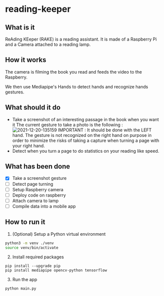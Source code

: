 # reading-keeper
## What is it
ReAding KEeper (RAKE) is a reading assistant. 
It is made of a Raspberry Pi and a Camera attached to a reading lamp.

## How it works
The camera is filming the book you read and feeds the video to the Raspberry.

We then use Mediapipe's Hands to detect hands and recognize hands gestures.

## What should it do
  - Take a screenshot of an interesting passage in the book when you want it
  The current gesture to take a photo is the following :
  ![2021-12-20-135159](https://user-images.githubusercontent.com/39133219/146770459-585ea224-f36c-474c-a5f1-ac0ba1aa2fb4.jpg)
  IMPORTANT : It should be done with the LEFT hand. The gesture is not recognized on the right hand on purpose in order to minimize the risks of taking a capture when turning a page with your right hand.
  - Detect when you turn a page to do statistics on your reading like speed.

## What has been done

- [x] Take a screenshot gesture
- [ ] Detect page turning
- [ ] Setup Raspberry camera
- [ ] Deploy code on raspberry
- [ ] Attach camera to lamp
- [ ] Compile data into a mobile app

## How to run it

1. (Optional) Setup a Python virtual environment

```bash
python3 -m venv ./venv
source venv/bin/activate
```

2. Install required packages

``` 
pip install --upgrade pip
pip install mediapipe opencv-python tensorflow
```

3. Run the app

``` 
python main.py
```

